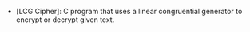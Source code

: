 - [LCG Cipher]: C program that uses a linear congruential generator to encrypt or decrypt given text.
